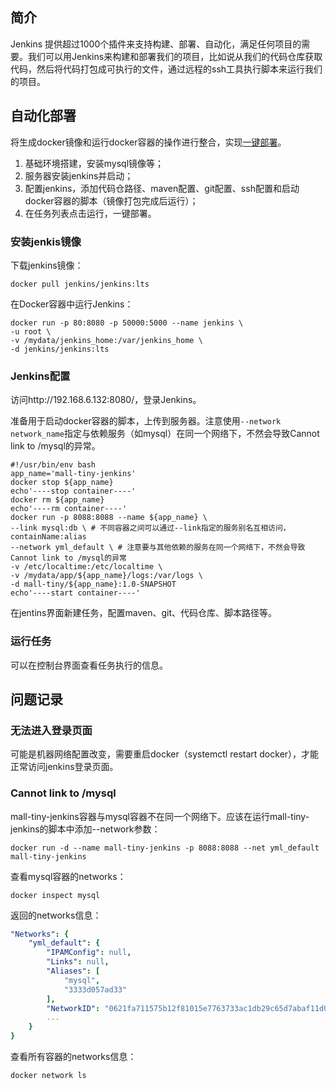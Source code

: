 ## 简介

Jenkins 提供超过1000个插件来支持构建、部署、自动化，满足任何项目的需要。我们可以用Jenkins来构建和部署我们的项目，比如说从我们的代码仓库获取代码，然后将代码打包成可执行的文件，通过远程的ssh工具执行脚本来运行我们的项目。



## 自动化部署

将生成docker镜像和运行docker容器的操作进行整合，实现[一键部署](https://mp.weixin.qq.com/s/tQqvgSc9cHBtnqRQSbI4aw)。

1. 基础环境搭建，安装mysql镜像等；
2. 服务器安装jenkins并启动；
3. 配置jenkins，添加代码仓路径、maven配置、git配置、ssh配置和启动docker容器的脚本（镜像打包完成后运行）；
4. 在任务列表点击运行，一键部署。

### 安装jenkis镜像

下载jenkins镜像：

```
docker pull jenkins/jenkins:lts
```

在Docker容器中运行Jenkins：

```
docker run -p 80:8080 -p 50000:5000 --name jenkins \
-u root \
-v /mydata/jenkins_home:/var/jenkins_home \
-d jenkins/jenkins:lts
```

### Jenkins配置

访问http://192.168.6.132:8080/，登录Jenkins。

准备用于启动docker容器的脚本，上传到服务器。注意使用`--network network_name`指定与依赖服务（如mysql）在同一个网络下，不然会导致Cannot link to /mysql的异常。

```
#!/usr/bin/env bash
app_name='mall-tiny-jenkins'
docker stop ${app_name}
echo'----stop container----'
docker rm ${app_name}
echo'----rm container----'
docker run -p 8088:8088 --name ${app_name} \
--link mysql:db \ # 不同容器之间可以通过--link指定的服务别名互相访问，containName:alias
--network yml_default \ # 注意要与其他依赖的服务在同一个网络下，不然会导致Cannot link to /mysql的异常
-v /etc/localtime:/etc/localtime \
-v /mydata/app/${app_name}/logs:/var/logs \
-d mall-tiny/${app_name}:1.0-SNAPSHOT
echo'----start container----'
```

在jentins界面新建任务，配置maven、git、代码仓库、脚本路径等。

### 运行任务

可以在控制台界面查看任务执行的信息。



## 问题记录

### 无法进入登录页面

可能是机器网络配置改变，需要重启docker（systemctl restart docker），才能正常访问jenkins登录页面。

### Cannot link to /mysql

mall-tiny-jenkins容器与mysql容器不在同一个网络下。应该在运行mall-tiny-jenkins的脚本中添加--network参数：

```
docker run -d --name mall-tiny-jenkins -p 8088:8088 --net yml_default mall-tiny-jenkins
```

查看mysql容器的networks：

```
docker inspect mysql
```

返回的networks信息：

```yaml
"Networks": {
    "yml_default": {
        "IPAMConfig": null,
        "Links": null,
        "Aliases": [
            "mysql",
            "3333d057ad33"
        ],
        "NetworkID": "0621fa711575b12f81015e7763733ac1db29c65d7abaf11d0b5da0484f5f70ea",
        ...
    }
}
```

查看所有容器的networks信息：

```
docker network ls
```

